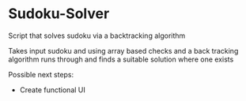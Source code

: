 # Sudoku-Solver
Script that solves sudoku via a backtracking algorithm

Takes input sudoku and using array based checks and a back tracking algorithm runs through and finds a suitable solution where one exists

Possible next steps:
- Create functional UI
